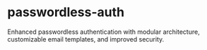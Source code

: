 # passwordless-auth
Enhanced passwordless authentication with modular architecture, customizable email templates, and improved security. 
